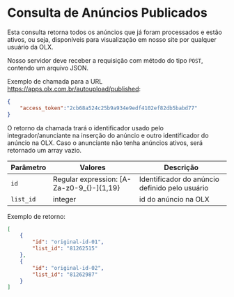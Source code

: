 # Consulta de Anúncios Publicados

Esta consulta retorna todos os anúncios que já foram processados e estão ativos, ou seja, disponíveis para visualização em nosso site por qualquer usuário da OLX.

Nosso servidor deve receber a requisição com método do tipo `POST`, contendo um arquivo JSON.

Exemplo de chamada para a URL https://apps.olx.com.br/autoupload/published:

```json
{
    "access_token":"2cb68a524c25b9a934e9edf4102ef82db5babd77"
}
```

O retorno da chamada trará o identificador usado pelo integrador/anunciante na inserção do anúncio e outro identificador do anúncio na OLX. Caso o anunciante não tenha anúncios ativos, será retornado um array vazio.

| Parâmetro | Valores | Descrição  |
|-----------|-------------------------------------------|------------------------------------------------|
| `id` | Regular expression: [A-Za-z0-9_{}-]{1,19} | Identificador do anúncio definido pelo usuário  |
| `list_id` | integer | id do anúncio na OLX |

Exemplo de retorno:

```json
[
    {
        "id": "original-id-01",
        "list_id": "81262515"
    },
    {
        "id": "original-id-02",
        "list_id": "81262987"
    }
]
```
